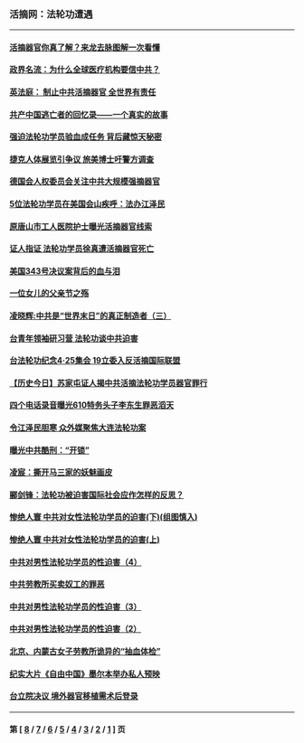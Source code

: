 ### 活摘网：法轮功遭遇
---
#### [活摘器官你真了解？来龙去脉图解一次看懂](../../pages/nf5881/n13013820.md?07040430) 
#### [政界名流：为什么全球医疗机构要信中共？](../../pages/nf5881/n11945479.md?07040430) 
#### [英法庭： 制止中共活摘器官 全世界有责任](../../pages/nf5881/n11330691.md?07040430) 
#### [共产中国逃亡者的回忆录——一个真实的故事](../../pages/nf5881/n10918649.md?07040430) 
#### [强迫法轮功学员验血成任务 背后藏惊天秘密](../../pages/nf5881/n4252384.md?07040430) 
#### [捷克人体展览引争议 旅美博士吁警方调查](../../pages/nf5881/n9429187.md?07040430) 
#### [德国会人权委员会关注中共大规模强摘器官](../../pages/nf5881/n8418950.md?07040430) 
#### [5位法轮功学员在美国会山疾呼：法办江泽民](../../pages/nf5881/n8101519.md?07040430) 
#### [原唐山市工人医院护士曝光活摘器官线索](../../pages/nf5881/n8076384.md?07040430) 
#### [证人指证 法轮功学员徐真遭活摘器官死亡](../../pages/nf5881/n8042467.md?07040430) 
#### [美国343号决议案背后的血与泪](../../pages/nf5881/n8020684.md?07040430) 
#### [一位女儿的父亲节之殇](../../pages/nf5881/n8014122.md?07040430) 
#### [凌晓辉:中共是“世界末日”的真正制造者（三）](../../pages/nf5881/n4210333.md?07040430) 
#### [台青年领袖研习营 法轮功谈中共迫害](../../pages/nf5881/n4141857.md?07040430) 
#### [台法轮功纪念4‧25集会 19立委入反活摘国际联盟](../../pages/nf5881/n4141821.md?07040430) 
#### [【历史今日】苏家屯证人揭中共活摘法轮功学员器官罪行](../../pages/nf5881/n4135912.md?07040430) 
#### [四个电话录音曝光610特务头子李东生罪恶滔天](../../pages/nf5881/n4040060.md?07040430) 
#### [令江泽民胆寒 众外媒聚焦大连法轮功案](../../pages/nf5881/n3932671.md?07040430) 
#### [曝光中共酷刑：“开锁”](../../pages/nf5881/n3889373.md?07040430) 
#### [凌宸：撕开马三家的妖魅画皮](../../pages/nf5881/n3849369.md?07040430) 
#### [郦剑锋：法轮功被迫害国际社会应作怎样的反思？](../../pages/nf5881/n3824560.md?07040430) 
#### [惨绝人寰 中共对女性法轮功学员的迫害(下)(组图慎入)](../../pages/nf5881/n3816285.md?07040430) 
#### [惨绝人寰 中共对女性法轮功学员的迫害(上)](../../pages/nf5881/n3815374.md?07040430) 
#### [中共对男性法轮功学员的性迫害（4）](../../pages/nf5881/n3769144.md?07040430) 
#### [中共劳教所买卖奴工的罪恶](../../pages/nf5881/n3769378.md?07040430) 
#### [中共对男性法轮功学员的性迫害（3）](../../pages/nf5881/n3768231.md?07040430) 
#### [中共对男性法轮功学员的性迫害（2）](../../pages/nf5881/n3767211.md?07040430) 
#### [北京、内蒙古女子劳教所诡异的“抽血体检”](../../pages/nf5881/n3753158.md?07040430) 
#### [纪实大片《自由中国》墨尔本举办私人预映](../../pages/nf5881/n3743337.md?07040430) 
#### [台立院决议 境外器官移植需术后登录](../../pages/nf5881/n3741520.md?07040430) 

---
#### 第 [ [8](./8.md?07040430) / [7](./7.md?07040430) / [6](./6.md?07040430) / [5](./5.md?07040430) / [4](./4.md?07040430) / [3](./3.md?07040430) / [2](./2.md?07040430) / [1](./1.md?07040430) ] 页
